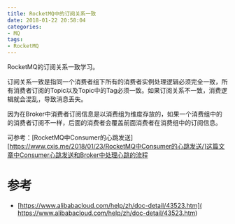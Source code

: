 ```yaml
---
title: RocketMQ中的订阅关系一致
date: 2018-01-22 20:58:04
categories: 
- MQ
tags:
- RocketMQ
---
```


RocketMQ的订阅关系一致学习。

<!--more-->

订阅关系一致是指同一个消费者组下所有的消费者实例处理逻辑必须完全一致，所有消费者订阅的Topic以及Topic中的Tag必须一致。如果订阅关系不一致，消费逻辑就会混乱，导致消息丢失。

因为在Broker中消费者订阅信息是以消费组为维度存放的，如果一个消费组中的的消费者订阅不一样，后面的消费者会覆盖前面消费者在消费组中的订阅信息。

可参考：[RocketMQ中Consumer的心跳发送][https://www.cxis.me/2018/01/23/RocketMQ中Consumer的心跳发送/]这篇文章中Consumer心跳发送和Broker中处理心跳的流程

# 参考

- [https://www.alibabacloud.com/help/zh/doc-detail/43523.htm]( https://www.alibabacloud.com/help/zh/doc-detail/43523.htm)